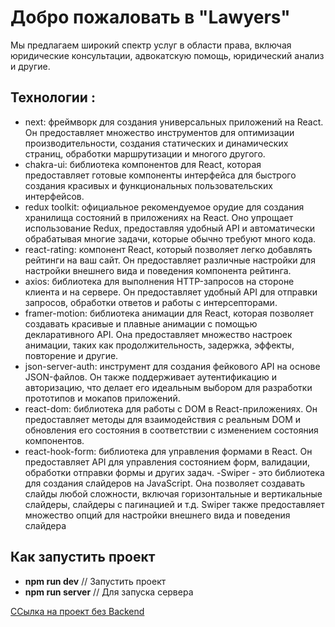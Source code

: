 # Добро пожаловать в "Lawyers"

Мы предлагаем широкий спектр услуг в области права, включая юридические консультации, адвокатскую помощь, юридический анализ и другие.


## Технологии :
- next: фреймворк для создания универсальных приложений на React. Он предоставляет множество инструментов для оптимизации производительности, создания статических и динамических страниц, обработки маршрутизации и многого другого.
- chakra-ui: библиотека компонентов для React, которая предоставляет готовые компоненты интерфейса для быстрого создания красивых и функциональных пользовательских интерфейсов.
- redux toolkit: официальное рекомендуемое орудие для создания хранилища состояний в приложениях на React. Оно упрощает использование Redux, предоставляя удобный API и автоматически обрабатывая многие задачи, которые обычно требуют много кода.
- react-rating: компонент React, который позволяет легко добавлять рейтинги на ваш сайт. Он предоставляет различные настройки для настройки внешнего вида и поведения компонента рейтинга.
- axios: библиотека для выполнения HTTP-запросов на стороне клиента и на сервере. Он предоставляет удобный API для отправки запросов, обработки ответов и работы с интерсепторами.
- framer-motion: библиотека анимации для React, которая позволяет создавать красивые и плавные анимации с помощью декларативного API. Она предоставляет множество настроек анимации, таких как продолжительность, задержка, эффекты, повторение и другие.
- json-server-auth: инструмент для создания фейкового API на основе JSON-файлов. Он также поддерживает аутентификацию и авторизацию, что делает его идеальным выбором для разработки прототипов и мокапов приложений.
- react-dom: библиотека для работы с DOM в React-приложениях. Он предоставляет методы для взаимодействия с реальным DOM и обновления его состояния в соответствии с изменением состояния компонентов.
- react-hook-form: библиотека для управления формами в React. Он предоставляет API для управления состоянием форм, валидации, обработки отправки формы и других задач.
-Swiper - это библиотека для создания слайдеров на JavaScript. Она позволяет создавать слайды любой сложности, включая горизонтальные и вертикальные слайдеры, слайдеры с пагинацией и т.д. Swiper также предоставляет множество опций для настройки внешнего вида и поведения слайдера

## Как запустить проект 

- **npm run dev** // Запустить проект
- **npm run server** // Для запуска сервера

[ССылка на проект без Backend](https://lawyers-hamjohni.vercel.app/)
